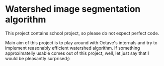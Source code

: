 # Watershed image segmentation algorithm

This project contains school project, so please do not expect perfect
code.

Main aim of this project is to play around with Octave's internals and
try to implement reasonably efficient watershed algorithm. If something
approximatelly usable comes out of this project, well, let just say that
I would be pleasantly surprised;)
